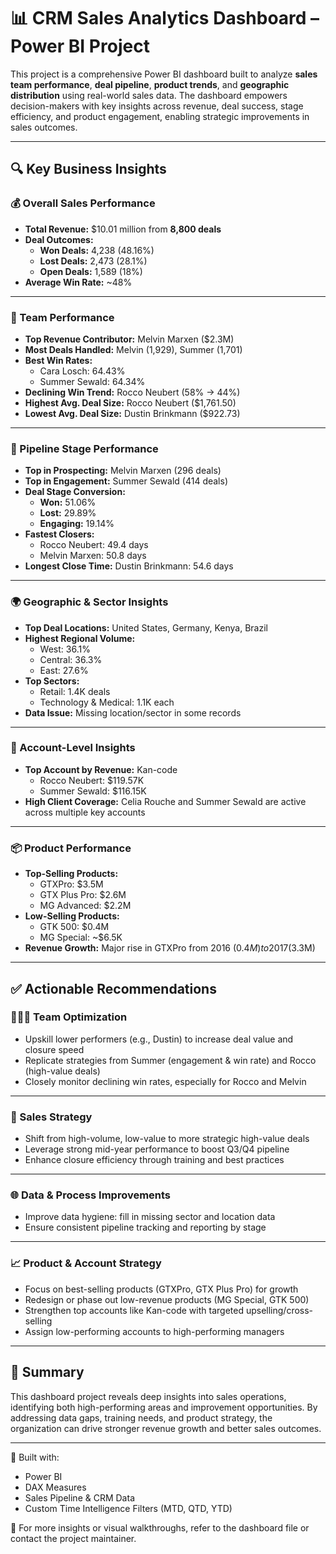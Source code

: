 # 📊 CRM Sales Analytics Dashboard – Power BI Project

This project is a comprehensive Power BI dashboard built to analyze **sales team performance**, **deal pipeline**, **product trends**, and **geographic distribution** using real-world sales data. The dashboard empowers decision-makers with key insights across revenue, deal success, stage efficiency, and product engagement, enabling strategic improvements in sales outcomes.

---

## 🔍 Key Business Insights

### 💰 Overall Sales Performance
- **Total Revenue:** $10.01 million from **8,800 deals**
- **Deal Outcomes:** 
  - **Won Deals:** 4,238 (48.16%)
  - **Lost Deals:** 2,473 (28.1%)
  - **Open Deals:** 1,589 (18%)
- **Average Win Rate:** ~48%

---

### 👥 Team Performance
- **Top Revenue Contributor:** Melvin Marxen ($2.3M)
- **Most Deals Handled:** Melvin (1,929), Summer (1,701)
- **Best Win Rates:** 
  - Cara Losch: 64.43%
  - Summer Sewald: 64.34%
- **Declining Win Trend:** Rocco Neubert (58% → 44%)
- **Highest Avg. Deal Size:** Rocco Neubert ($1,761.50)
- **Lowest Avg. Deal Size:** Dustin Brinkmann ($922.73)

---

### 🔄 Pipeline Stage Performance
- **Top in Prospecting:** Melvin Marxen (296 deals)
- **Top in Engagement:** Summer Sewald (414 deals)
- **Deal Stage Conversion:**
  - **Won:** 51.06%
  - **Lost:** 29.89%
  - **Engaging:** 19.14%
- **Fastest Closers:**
  - Rocco Neubert: 49.4 days
  - Melvin Marxen: 50.8 days
- **Longest Close Time:** Dustin Brinkmann: 54.6 days

---

### 🌍 Geographic & Sector Insights
- **Top Deal Locations:** United States, Germany, Kenya, Brazil
- **Highest Regional Volume:** 
  - West: 36.1%
  - Central: 36.3%
  - East: 27.6%
- **Top Sectors:** 
  - Retail: 1.4K deals
  - Technology & Medical: 1.1K each
- **Data Issue:** Missing location/sector in some records

---

### 🏢 Account-Level Insights
- **Top Account by Revenue:** Kan-code
  - Rocco Neubert: $119.57K
  - Summer Sewald: $116.15K
- **High Client Coverage:** Celia Rouche and Summer Sewald are active across multiple key accounts

---

### 📦 Product Performance
- **Top-Selling Products:**
  - GTXPro: $3.5M
  - GTX Plus Pro: $2.6M
  - MG Advanced: $2.2M
- **Low-Selling Products:**
  - GTK 500: $0.4M
  - MG Special: ~$6.5K
- **Revenue Growth:** Major rise in GTXPro from 2016 ($0.4M) to 2017 ($3.3M)

---

## ✅ Actionable Recommendations

### 🧑‍🤝‍🧑 Team Optimization
- Upskill lower performers (e.g., Dustin) to increase deal value and closure speed
- Replicate strategies from Summer (engagement & win rate) and Rocco (high-value deals)
- Closely monitor declining win rates, especially for Rocco and Melvin

---

### 🎯 Sales Strategy
- Shift from high-volume, low-value to more strategic high-value deals
- Leverage strong mid-year performance to boost Q3/Q4 pipeline
- Enhance closure efficiency through training and best practices

---

### 🌐 Data & Process Improvements
- Improve data hygiene: fill in missing sector and location data
- Ensure consistent pipeline tracking and reporting by stage

---

### 📈 Product & Account Strategy
- Focus on best-selling products (GTXPro, GTX Plus Pro) for growth
- Redesign or phase out low-revenue products (MG Special, GTK 500)
- Strengthen top accounts like Kan-code with targeted upselling/cross-selling
- Assign low-performing accounts to high-performing managers

---

## 📌 Summary

This dashboard project reveals deep insights into sales operations, identifying both high-performing areas and improvement opportunities. By addressing data gaps, training needs, 
and product strategy, the organization can drive stronger revenue growth and better sales outcomes.

---

📁 Built with:  
- Power BI  
- DAX Measures  
- Sales Pipeline & CRM Data  
- Custom Time Intelligence Filters (MTD, QTD, YTD)

🧠 For more insights or visual walkthroughs, refer to the dashboard file or contact the project maintainer.
